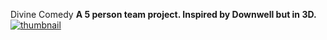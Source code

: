 Divine Comedy
__A 5 person team project. Inspired by Downwell but in 3D.__
[![thumbnail](http://lorempixel.com/400/200/)]((https://witold-gawlowski.github.io/DivineComedy.html))
